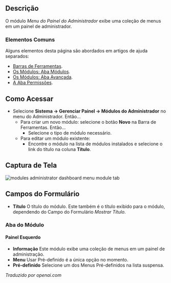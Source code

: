 <!-- Filename: Help4.x:Admin_Modules:_Administrator_Dashboard_Menu / Display title: Módulos: Menu do Painel do Administrador -->

## Descrição

O módulo *Menu do Painel do Administrador* exibe uma coleção de menus em um painel de administrador.

### Elementos Comuns

Alguns elementos desta página são abordados em artigos de ajuda separados:

* [Barras de Ferramentas](jdocmanual?article=help/common-elements/toolbars).
* [Os Módulos: Aba Módulos](jdocmanual?article=help/modules/modules-module-tab).
* [Os Módulos: Aba Avançada](jdocmanual?article=help/modules/modules-advanced-tab).
* [A Aba Permissões](jdocmanual?article=help/common-elements/edit-permissions).

## Como Acessar

- Selecione **Sistema → Gerenciar Painel → Módulos do Administrador** no
  menu do Administrador. Então...
  - Para criar um novo módulo: selecione o botão **Novo** na Barra de Ferramentas. Então...
    - Selecione o tipo de módulo necessário.
  - Para editar um módulo existente:
    - Encontre o módulo na lista de módulos instalados e selecione o
      link do título na coluna **Título**.

## Captura de Tela

![modules administrator dashboard menu module tab](../../../ptbr/images/modules-admin/modules-administrator-dashboard-menu-module-tab.png)


## Campos do Formulário

- **Título** O título do módulo. Este também é o título exibido
  para o módulo, dependendo do Campo do Formulário *Mostrar Título*.

### Aba do Módulo

#### Painel Esquerdo

- **Informação** Este módulo exibe uma coleção de menus em um
  painel de administração.
- **Menu** Usar Pré-definido é a única opção no momento.
- **Pré-definido** Selecione um dos Menus Pré-definidos na lista suspensa.

*Traduzido por openai.com*

